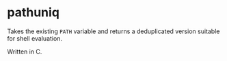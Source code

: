# pathuniq

Takes the existing `PATH` variable and returns a deduplicated version suitable for shell evaluation.

Written in C.
